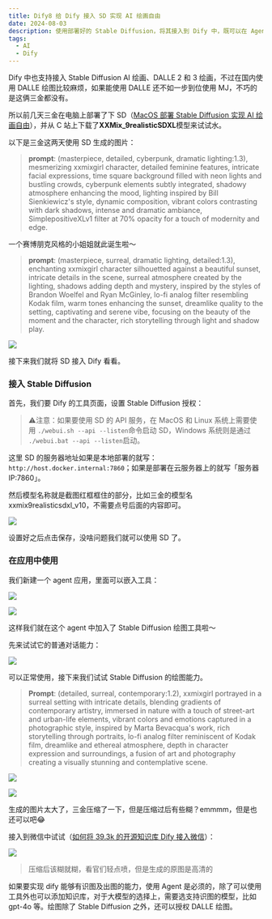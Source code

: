 ```yaml
---
title: Dify8 给 Dify 接入 SD 实现 AI 绘画自由
date: 2024-08-03
description: 使用部署好的 Stable Diffusion，将其接入到 Dify 中，既可以在 Agent 中使用也可以在工作流 Workflow 中使用。
tags:
  - AI
  - Dify
---
```

Dify 中也支持接入 Stable Diffusion AI 绘画、DALLE 2 和 3 绘画，不过在国内使用 DALLE 绘图比较麻烦，如果能使用 DALLE 还不如一步到位使用 MJ，不巧的是这俩三金都没有。

所以前几天三金在电脑上部署了下 SD（[MacOS 部署 Stable Diffusion 实现 AI 绘画自由](https://mp.weixin.qq.com/s?__biz=MzUyODkwNTg3MA==\&mid=2247485177\&idx=1\&sn=8fcbb0338f8211d433c21953858df909\&chksm=fa686518cd1fec0e470341b1c83e6f8d75bd66dc0f27d97b60c3919a0fbe8a85c8c5ec1cb3ae#rd)），并从 C 站上下载了**XXMix\_9realisticSDXL**模型来试试水。

以下是三金这两天使用 SD 生成的图片：

> **prompt**: (masterpiece, detailed, cyberpunk, dramatic lighting:1.3), mesmerizing xxmixgirl character, detailed feminine features, intricate facial expressions, time square background filled with neon lights and bustling crowds, cyberpunk elements subtly integrated, shadowy atmosphere enhancing the mood, lighting inspired by Bill Sienkiewicz's style, dynamic composition, vibrant colors contrasting with dark shadows, intense and dramatic ambiance, SimplepositiveXLv1 filter at 70% opacity for a touch of modernity and edge.

一个赛博朋克风格的小姐姐就此诞生啦～

> **prompt**: (masterpiece, surreal, dramatic lighting, detailed:1.3), enchanting xxmixgirl character silhouetted against a beautiful sunset, intricate details in the scene, surreal atmosphere created by the lighting, shadows adding depth and mystery, inspired by the styles of Brandon Woelfel and Ryan McGinley, lo-fi analog filter resembling Kodak film, warm tones enhancing the sunset, dreamlike quality to the setting, captivating and serene vibe, focusing on the beauty of the moment and the character, rich storytelling through light and shadow play.

![](assets/ywjmxT4evxAaItUhRRnCc9GxWmpyH9MItnVdXXzW174=.webp)

接下来我们就将 SD 接入 Dify 看看。

### 接入 Stable Diffusion

首先，我们要 Dify 的工具页面，设置 Stable Diffusion 授权：

> ⚠️注意：如果要使用 SD 的 API 服务，在 MacOS 和 Linux 系统上需要使用 `./webui.sh --api --listen`命令启动 SD，Windows 系统则是通过 `./webui.bat --api --listen`启动。

这里 SD 的服务器地址如果是本地部署的就写：`http://host.docker.internal:7860`；如果是部署在云服务器上的就写「服务器 IP:7860」。

然后模型名称就是截图红框框住的部分，比如三金的模型名 xxmix9realisticsdxl\_v10，不需要点号后面的内容即可。

![](assets/BB5T0cH8vA1ypMcgklcJ9qmNTaMZymHWUGoNDVid6uI=.webp)

设置好之后点击保存，没啥问题我们就可以使用 SD 了。

### 在应用中使用

我们新建一个 agent 应用，里面可以嵌入工具：

![](assets/Yf4IU3MLqvv6-TUiQojCt_yfzsf8a_gWWbsYgjt7zPI=.webp)

![](assets/2fBLwOCJjgDIiLmyzdLiTfOEWdpMrB_Gwd_XCtOY7-4=.webp)

这样我们就在这个 agent 中加入了 Stable Diffusion 绘图工具啦～

先来试试它的普通对话能力：

![](assets/y9A7qZ_-_a72EG7noxR-l34MKIL8iIR55ounFyzsPoQ=.webp)

可以正常使用，接下来我们试试 Stable Diffusion 的绘图能力。

> **Prompt**: (detailed, surreal, contemporary:1.2), xxmixgirl portrayed in a surreal setting with intricate details, blending gradients of contemporary artistry, immersed in nature with a touch of street-art and urban-life elements, vibrant colors and emotions captured in a photographic style, inspired by Marta Bevacqua's work, rich storytelling through portraits, lo-fi analog filter reminiscent of Kodak film, dreamlike and ethereal atmosphere, depth in character expression and surroundings, a fusion of art and photography creating a visually stunning and contemplative scene.

![](assets/pWTlkbhJTzx2q1EXXh_z9eMGSyBBA0sx8rO9o-36ih8=.webp)

![](assets/PVWpa8zKw2WvA-OveMQnSFUKrSHfo9_lO0DL4n081oI=.webp)

生成的图片太大了，三金压缩了一下，但是压缩过后有些糊？emmmm，但是也还可以吧😂

接入到微信中试试（[如何将 39.3k 的开源知识库 Dify 接入微信](https://mp.weixin.qq.com/s?__biz=MzUyODkwNTg3MA==\&mid=2247485151\&idx=1\&sn=22cbef91d44d7211e2ec71835a0faafd\&chksm=fa68653ecd1fec2883fbe8c428a62c9528f57e3f458ca9c1bc2ff45546edcc9fd50a5373ef6e#rd)）：

![](assets/reRN9rt5bAOND2Kc92S3NVT1ryXU4loyOU8Ck0uuktg=.webp)

> 压缩后该糊就糊，看官们轻点喷，但是生成的原图是高清的

如果要实现 dify 能够有识图及出图的能力，使用 Agent 是必须的，除了可以使用工具外也可以添加知识库，对于大模型的选择上，需要选支持识图的模型，比如 gpt-4o 等。绘图除了 Stable Diffusion 之外，还可以授权 DALLE 绘图。
